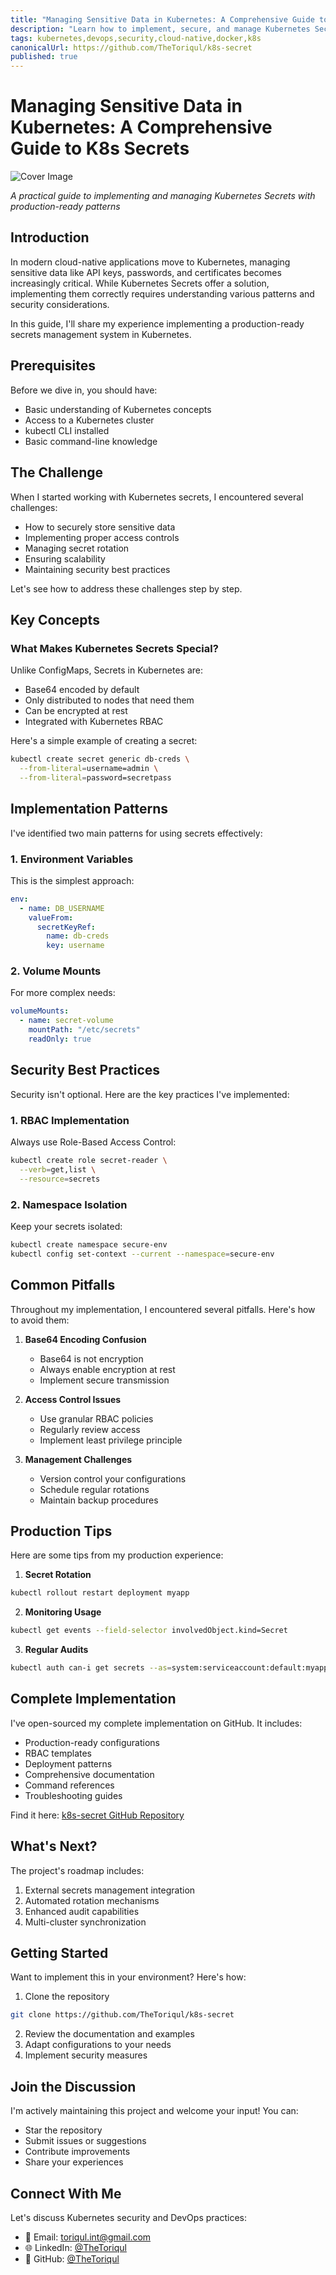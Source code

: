 ```yaml
---
title: "Managing Sensitive Data in Kubernetes: A Comprehensive Guide to K8s Secrets"
description: "Learn how to implement, secure, and manage Kubernetes Secrets effectively with practical examples and production-ready patterns"
tags: kubernetes,devops,security,cloud-native,docker,k8s
canonicalUrl: https://github.com/TheToriqul/k8s-secret
published: true
---
```

# Managing Sensitive Data in Kubernetes: A Comprehensive Guide to K8s Secrets

![Cover Image](https://raw.githubusercontent.com/TheToriqul/k8s-secret/main/architecture.png)

*A practical guide to implementing and managing Kubernetes Secrets with production-ready patterns*

## Introduction

In modern cloud-native applications move to Kubernetes, managing sensitive data like API keys, passwords, and certificates becomes increasingly critical. While Kubernetes Secrets offer a solution, implementing them correctly requires understanding various patterns and security considerations.

In this guide, I'll share my experience implementing a production-ready secrets management system in Kubernetes.

## Prerequisites

Before we dive in, you should have:
- Basic understanding of Kubernetes concepts
- Access to a Kubernetes cluster
- kubectl CLI installed
- Basic command-line knowledge

## The Challenge

When I started working with Kubernetes secrets, I encountered several challenges:

- How to securely store sensitive data
- Implementing proper access controls
- Managing secret rotation
- Ensuring scalability
- Maintaining security best practices

Let's see how to address these challenges step by step.

## Key Concepts

### What Makes Kubernetes Secrets Special?

Unlike ConfigMaps, Secrets in Kubernetes are:
- Base64 encoded by default
- Only distributed to nodes that need them
- Can be encrypted at rest
- Integrated with Kubernetes RBAC

Here's a simple example of creating a secret:

```bash
kubectl create secret generic db-creds \
  --from-literal=username=admin \
  --from-literal=password=secretpass
```

## Implementation Patterns

I've identified two main patterns for using secrets effectively:

### 1. Environment Variables

This is the simplest approach:

```yaml
env:
  - name: DB_USERNAME
    valueFrom:
      secretKeyRef:
        name: db-creds
        key: username
```

### 2. Volume Mounts

For more complex needs:

```yaml
volumeMounts:
  - name: secret-volume
    mountPath: "/etc/secrets"
    readOnly: true
```

## Security Best Practices

Security isn't optional. Here are the key practices I've implemented:

### 1. RBAC Implementation

Always use Role-Based Access Control:

```bash
kubectl create role secret-reader \
  --verb=get,list \
  --resource=secrets
```

### 2. Namespace Isolation

Keep your secrets isolated:

```bash
kubectl create namespace secure-env
kubectl config set-context --current --namespace=secure-env
```

## Common Pitfalls

Throughout my implementation, I encountered several pitfalls. Here's how to avoid them:

1. **Base64 Encoding Confusion**
   - Base64 is not encryption
   - Always enable encryption at rest
   - Implement secure transmission

2. **Access Control Issues**
   - Use granular RBAC policies
   - Regularly review access
   - Implement least privilege principle

3. **Management Challenges**
   - Version control your configurations
   - Schedule regular rotations
   - Maintain backup procedures

## Production Tips

Here are some tips from my production experience:

1. **Secret Rotation**
```bash
kubectl rollout restart deployment myapp
```

2. **Monitoring Usage**
```bash
kubectl get events --field-selector involvedObject.kind=Secret
```

3. **Regular Audits**
```bash
kubectl auth can-i get secrets --as=system:serviceaccount:default:myapp
```

## Complete Implementation

I've open-sourced my complete implementation on GitHub. It includes:

- Production-ready configurations
- RBAC templates
- Deployment patterns
- Comprehensive documentation
- Command references
- Troubleshooting guides

Find it here: [k8s-secret GitHub Repository](https://github.com/TheToriqul/k8s-secret)

## What's Next?

The project's roadmap includes:
1. External secrets management integration
2. Automated rotation mechanisms
3. Enhanced audit capabilities
4. Multi-cluster synchronization

## Getting Started

Want to implement this in your environment? Here's how:

1. Clone the repository
```bash
git clone https://github.com/TheToriqul/k8s-secret
```

2. Review the documentation and examples
3. Adapt configurations to your needs
4. Implement security measures

## Join the Discussion

I'm actively maintaining this project and welcome your input! You can:

- Star the repository
- Submit issues or suggestions
- Contribute improvements
- Share your experiences

## Connect With Me

Let's discuss Kubernetes security and DevOps practices:

- 📧 Email: toriqul.int@gmail.com
- 🌐 LinkedIn: [@TheToriqul](https://linkedin.com/in/thetoriqul)
- 🐙 GitHub: [@TheToriqul](https://github.com/TheToriqul)

